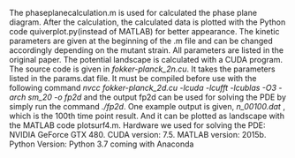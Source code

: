The phaseplanecalculation.m is used for calculated the phase plane diagram. After the calculation, the calculated data is plotted with the Python code quiverplot.py(instead of MATLAB) for better appearance. The kinetic parameters are given at the beginning of the .m file and can be changed accordingly depending on the mutant strain. All parameters are listed in the original paper. 
The potential landscape is calculated with a CUDA program. The source code is given in *fokker-planck_2n.cu*. It takes the parameters listed in the params.dat file. It must be compiled before use with the following command *nvcc fokker-planck_2d.cu -lcuda -lcufft -lcublas -O3 -arch sm_20 -o fp2d* and the output fp2d can be used for solving the PDE by simply run the command *./fp2d*. One example output is given, *n_00100.dat* , which is the 100th time point result. And it can be plotted as landscape with the MATLAB code plotsurf4.m.
Hardware we used for solving the PDE: NVIDIA GeForce GTX 480. CUDA version: 7.5. 
MATLAB version: 2015b. Python Version: Python 3.7 coming with Anaconda
